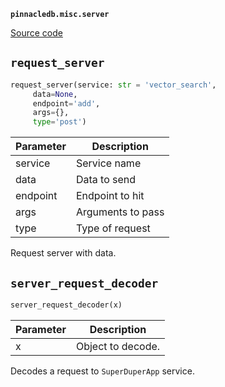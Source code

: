 **`pinnacledb.misc.server`** 

[Source code](https://github.com/SuperDuperDB/pinnacledb/blob/main/pinnacledb/misc/server.py)

## `request_server` 

```python
request_server(service: str = 'vector_search',
     data=None,
     endpoint='add',
     args={},
     type='post')
```
| Parameter | Description |
|-----------|-------------|
| service | Service name |
| data | Data to send |
| endpoint | Endpoint to hit |
| args | Arguments to pass |
| type | Type of request |

Request server with data.

## `server_request_decoder` 

```python
server_request_decoder(x)
```
| Parameter | Description |
|-----------|-------------|
| x | Object to decode. |

Decodes a request to `SuperDuperApp` service.

